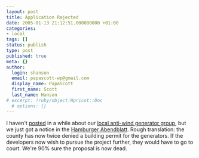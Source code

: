 ```yaml
---
layout: post
title: Application Rejected
date: 2005-01-13 21:12:51.000000000 +01:00
categories:
- local
tags: []
status: publish
type: post
published: true
meta: {}
author:
  login: shanson
  email: papascott-wp@gmail.com
  display_name: PapaScott
  first_name: Scott
  last_name: Hanson
# excerpt: !ruby/object:Hpricot::Doc
  # options: {}
---
```

<p>I haven't <a href="http://www.papascott.de/archives/2004/01/24/windmill-poster/">posted</a> in a while about our <a href="http://www.luellauergegenwind.de/">local anti-wind generator group</a>, but we just got a notice in the <a href="http://www.abendblatt.de/daten/2005/01/13/386274.html">Hamburger Abendblatt</a>. Rough translation: the county has now twice denied a building permit for the generators. If the developers now wish to pursue the project further, they would have to go to court. We're 90% sure the proposal is now dead.</p>
